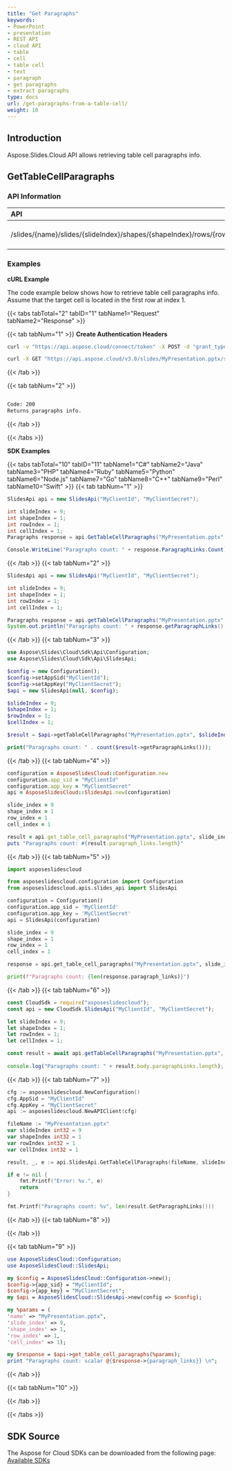```yaml
---
title: "Get Paragraphs"
keywords:
- PowerPoint
- presentation
- REST API
- cloud API
- table
- cell
- table cell
- text
- paragraph
- get paragraphs
- extract paragraphs
type: docs
url: /get-paragraphs-from-a-table-cell/
weight: 10
---
```

## **Introduction**
Aspose.Slides.Cloud API allows retrieving table cell paragraphs info.
## **GetTableCellParagraphs**
### **API Information**
|**API**|**Type**|**Description**|**Resource**|
| :- | :- | :- | :- |
/slides/{name}/slides/{slideIndex}/shapes/{shapeIndex}/rows/{rowIndex}/cells/{cellIndex}/paragraphs|GET|Returns paragraph info|[GetTableCellParagraphs](#)
### **Examples**
**cURL Example**

The code example below shows how to retrieve table cell paragraphs info. Assume that the target cell is located in the first row at index 1.

{{< tabs tabTotal="2" tabID="1" tabName1="Request" tabName2="Response" >}}

{{< tab tabNum="1" >}}
**Create Authentication Headers**
```sh
curl -v "https://api.aspose.cloud/connect/token" -X POST -d "grant_type=client_credentials&client_id=XXXX&client_secret=XXXX-XX" -H "Content-Type: application/x-www-form-urlencoded" -H "Accept: application/json"
```

```sh
curl -X GET "https://api.aspose.cloud/v3.0/slides/MyPresentation.pptx/slides/9/shapes/1/rows/1/cells/1/paragraphs" -H "Authorization: Bearer [Access Token]"
```

{{< /tab >}}

{{< tab tabNum="2" >}}
```sh

Code: 200
Returns paragraphs info.

```
{{< /tab >}}

{{< /tabs >}}

**SDK Examples**

{{< tabs tabTotal="10" tabID="11" tabName1="C#" tabName2="Java" tabName3="PHP" tabName4="Ruby" tabName5="Python" tabName6="Node.js" tabName7="Go" tabName8="C++" tabName9="Perl" tabName10="Swift" >}}
{{< tab tabNum="1" >}}

```csharp
SlidesApi api = new SlidesApi("MyClientId", "MyClientSecret");

int slideIndex = 9;
int shapeIndex = 1;
int rowIndex = 1;
int cellIndex = 1;       
Paragraphs response = api.GetTableCellParagraphs("MyPresentation.pptx", slideIndex, shapeIndex, rowIndex, cellIndex);

Console.WriteLine("Paragraphs count: " + response.ParagraphLinks.Count);
```

{{< /tab >}}
{{< tab tabNum="2" >}}

```java
SlidesApi api = new SlidesApi("MyClientId", "MyClientSecret");

int slideIndex = 9;
int shapeIndex = 1;
int rowIndex = 1;
int cellIndex = 1;

Paragraphs response = api.getTableCellParagraphs("MyPresentation.pptx", slideIndex, shapeIndex, rowIndex, cellIndex, null, null, null);
System.out.println("Paragraphs count: " + response.getParagraphLinks().size());
```
{{< /tab >}}
{{< tab tabNum="3" >}}

```php
use Aspose\Slides\Cloud\Sdk\Api\Configuration;
use Aspose\Slides\Cloud\Sdk\Api\SlidesApi;

$config = new Configuration();
$config->setAppSid("MyClientId");
$config->setAppKey("MyClientSecret");
$api = new SlidesApi(null, $config);

$slideIndex = 9;
$shapeIndex = 1;
$rowIndex = 1;
$cellIndex = 1;

$result = $api->getTableCellParagraphs("MyPresentation.pptx", $slideIndex, $shapeIndex, $rowIndex, $cellIndex);

print("Paragraphs count: " . count($result->getParagraphLinks()));
```

{{< /tab >}}
{{< tab tabNum="4" >}}

```ruby
configuration = AsposeSlidesCloud::Configuration.new
configuration.app_sid = "MyClientId"
configuration.app_key = "MyClientSecret"
api = AsposeSlidesCloud::SlidesApi.new(configuration)

slide_index = 9
shape_index = 1
row_index = 1
cell_index = 1

result = api.get_table_cell_paragraphs("MyPresentation.pptx", slide_index, shape_index, row_index, cell_index)
puts "Paragraphs count: #{result.paragraph_links.length}"
```

{{< /tab >}}
{{< tab tabNum="5" >}}

```python
import asposeslidescloud

from asposeslidescloud.configuration import Configuration
from asposeslidescloud.apis.slides_api import SlidesApi

configuration = Configuration()
configuration.app_sid = 'MyClientId'
configuration.app_key = 'MyClientSecret'
api = SlidesApi(configuration)

slide_index = 9
shape_index = 1
row_index = 1
cell_index = 1

response = api.get_table_cell_paragraphs("MyPresentation.pptx", slide_index, shape_index, row_index, cell_index)

print(f"Paragraphs count: {len(response.paragraph_links)}")
```

{{< /tab >}}
{{< tab tabNum="6" >}}

```javascript
const CloudSdk = require("asposeslidescloud");
const api = new CloudSdk.SlidesApi("MyClientId", "MyClientSecret");

let slideIndex = 9;
let shapeIndex = 1;
let rowIndex = 1;
let cellIndex = 1;

const result = await api.getTableCellParagraphs("MyPresentation.pptx", slideIndex, shapeIndex, rowIndex, cellIndex);
            
console.log("Paragraphs count: " + result.body.paragraphLinks.length);
```
{{< /tab >}}
{{< tab tabNum="7" >}}

```go
cfg := asposeslidescloud.NewConfiguration()
cfg.AppSid = "MyClientId"
cfg.AppKey = "MyClientSecret"
api := asposeslidescloud.NewAPIClient(cfg)

fileName := "MyPresentation.pptx"
var slideIndex int32 = 9
var shapeIndex int32 = 1
var rowIndex int32 = 1
var cellIndex int32 = 1

result, _, e := api.SlidesApi.GetTableCellParagraphs(fileName, slideIndex, shapeIndex, rowIndex, cellIndex, "", "", "")

if e != nil {
    fmt.Printf("Error: %v.", e)
    return
}

fmt.Printf("Paragraphs count: %v", len(result.GetParagraphLinks()))
```

{{< /tab >}}
{{< tab tabNum="8" >}}

{{< /tab >}}

{{< tab tabNum="9" >}}

```perl
use AsposeSlidesCloud::Configuration;
use AsposeSlidesCloud::SlidesApi;

my $config = AsposeSlidesCloud::Configuration->new();
$config->{app_sid} = "MyClientId";
$config->{app_key} = "MyClientSecret";
my $api = AsposeSlidesCloud::SlidesApi->new(config => $config);

my %params = (
'name' => "MyPresentation.pptx", 
'slide_index' => 9,
'shape_index' => 1,
'row_index' => 1,
'cell_index' => 1);

my $response = $api->get_table_cell_paragraphs(%params);
print "Paragraphs count: scalar @{$response->{paragraph_links}} \n";
```

{{< /tab >}}

{{< tab tabNum="10" >}}

{{< /tab >}}

{{< /tabs >}}
## **SDK Source**

The Aspose for Cloud SDKs can be downloaded from the following page: [Available SDKs](/slides/available-sdks/)
